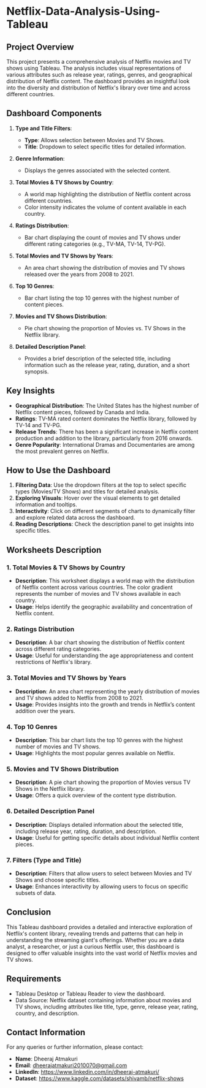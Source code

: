# Netflix-Data-Analysis-Using-Tableau

## Project Overview

This project presents a comprehensive analysis of Netflix movies and TV shows using Tableau. The analysis includes visual representations of various attributes such as release year, ratings, genres, and geographical distribution of Netflix content. The dashboard provides an insightful look into the diversity and distribution of Netflix's library over time and across different countries.

## Dashboard Components

1. **Type and Title Filters**:
   - **Type**: Allows selection between Movies and TV Shows.
   - **Title**: Dropdown to select specific titles for detailed information.

2. **Genre Information**:
   - Displays the genres associated with the selected content.

3. **Total Movies & TV Shows by Country**:
   - A world map highlighting the distribution of Netflix content across different countries.
   - Color intensity indicates the volume of content available in each country.

4. **Ratings Distribution**:
   - Bar chart displaying the count of movies and TV shows under different rating categories (e.g., TV-MA, TV-14, TV-PG).

5. **Total Movies and TV Shows by Years**:
   - An area chart showing the distribution of movies and TV shows released over the years from 2008 to 2021.

6. **Top 10 Genres**:
   - Bar chart listing the top 10 genres with the highest number of content pieces.

7. **Movies and TV Shows Distribution**:
   - Pie chart showing the proportion of Movies vs. TV Shows in the Netflix library.

8. **Detailed Description Panel**:
   - Provides a brief description of the selected title, including information such as the release year, rating, duration, and a short synopsis.

## Key Insights

- **Geographical Distribution**: The United States has the highest number of Netflix content pieces, followed by Canada and India.
- **Ratings**: TV-MA rated content dominates the Netflix library, followed by TV-14 and TV-PG.
- **Release Trends**: There has been a significant increase in Netflix content production and addition to the library, particularly from 2016 onwards.
- **Genre Popularity**: International Dramas and Documentaries are among the most prevalent genres on Netflix.

## How to Use the Dashboard

1. **Filtering Data**: Use the dropdown filters at the top to select specific types (Movies/TV Shows) and titles for detailed analysis.
2. **Exploring Visuals**: Hover over the visual elements to get detailed information and tooltips.
3. **Interactivity**: Click on different segments of charts to dynamically filter and explore related data across the dashboard.
4. **Reading Descriptions**: Check the description panel to get insights into specific titles.

## Worksheets Description

### 1. Total Movies & TV Shows by Country
- **Description**: This worksheet displays a world map with the distribution of Netflix content across various countries. The color gradient represents the number of movies and TV shows available in each country.
- **Usage**: Helps identify the geographic availability and concentration of Netflix content.

### 2. Ratings Distribution
- **Description**: A bar chart showing the distribution of Netflix content across different rating categories.
- **Usage**: Useful for understanding the age appropriateness and content restrictions of Netflix's library.

### 3. Total Movies and TV Shows by Years
- **Description**: An area chart representing the yearly distribution of movies and TV shows added to Netflix from 2008 to 2021.
- **Usage**: Provides insights into the growth and trends in Netflix’s content addition over the years.

### 4. Top 10 Genres
- **Description**: This bar chart lists the top 10 genres with the highest number of movies and TV shows.
- **Usage**: Highlights the most popular genres available on Netflix.

### 5. Movies and TV Shows Distribution
- **Description**: A pie chart showing the proportion of Movies versus TV Shows in the Netflix library.
- **Usage**: Offers a quick overview of the content type distribution.

### 6. Detailed Description Panel
- **Description**: Displays detailed information about the selected title, including release year, rating, duration, and description.
- **Usage**: Useful for getting specific details about individual Netflix content pieces.

### 7. Filters (Type and Title)
- **Description**: Filters that allow users to select between Movies and TV Shows and choose specific titles.
- **Usage**: Enhances interactivity by allowing users to focus on specific subsets of data.

## Conclusion

This Tableau dashboard provides a detailed and interactive exploration of Netflix's content library, revealing trends and patterns that can help in understanding the streaming giant's offerings. Whether you are a data analyst, a researcher, or just a curious Netflix user, this dashboard is designed to offer valuable insights into the vast world of Netflix movies and TV shows.

## Requirements

- Tableau Desktop or Tableau Reader to view the dashboard.
- Data Source: Netflix dataset containing information about movies and TV shows, including attributes like title, type, genre, release year, rating, country, and description.

## Contact Information

For any queries or further information, please contact:

- **Name**: Dheeraj Atmakuri
- **Email**: dheerajatmakuri2010070@gmail.com
- **LinkedIn**: https://www.linkedin.com/in/dheeraj-atmakuri/
- **Dataset**: https://www.kaggle.com/datasets/shivamb/netflix-shows
